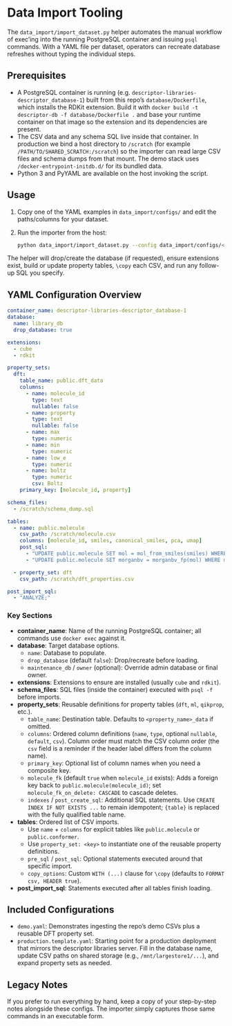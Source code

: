 # Data Import Tooling

The `data_import/import_dataset.py` helper automates the manual workflow of exec’ing into
the running PostgreSQL container and issuing `psql` commands. With a YAML file per
dataset, operators can recreate database refreshes without typing the individual steps.

## Prerequisites

- A PostgreSQL container is running (e.g. `descriptor-libraries-descriptor_database-1`) built
  from this repo’s `database/Dockerfile`, which installs the RDKit extension. Build it with
  `docker build -t descriptor-db -f database/Dockerfile .` and base your runtime container on
  that image so the extension and its dependencies are present.
- The CSV data and any schema SQL live inside that container. In production we bind a
  host directory to `/scratch` (for example `/PATH/TO/SHARED_SCRATCH:/scratch`) so the
  importer can read large CSV files and schema dumps from that mount. The demo stack uses
  `/docker-entrypoint-initdb.d/` for its bundled data.
- Python 3 and PyYAML are available on the host invoking the script.

## Usage

1. Copy one of the YAML examples in `data_import/configs/` and edit the paths/columns for
   your dataset.
2. Run the importer from the host:

   ```bash
   python data_import/import_dataset.py --config data_import/configs/<your-config>.yaml
   ```

The helper will drop/create the database (if requested), ensure extensions exist, build
or update property tables, `\copy` each CSV, and run any follow-up SQL you specify.

## YAML Configuration Overview

```yaml
container_name: descriptor-libraries-descriptor_database-1
database:
  name: library_db
  drop_database: true

extensions:
  - cube
  - rdkit

property_sets:
  dft:
    table_name: public.dft_data
    columns:
      - name: molecule_id
        type: text
        nullable: false
      - name: property
        type: text
        nullable: false
      - name: max
        type: numeric
      - name: min
        type: numeric
      - name: low_e
        type: numeric
      - name: boltz
        type: numeric
        csv: Boltz
    primary_key: [molecule_id, property]

schema_files:
  - /scratch/schema_dump.sql

tables:
  - name: public.molecule
    csv_path: /scratch/molecule.csv
    columns: [molecule_id, smiles, canonical_smiles, pca, umap]
    post_sql:
      - "UPDATE public.molecule SET mol = mol_from_smiles(smiles) WHERE mol IS NULL;"
      - "UPDATE public.molecule SET morganbv = morganbv_fp(mol) WHERE mol IS NOT NULL AND morganbv IS NULL;"

  - property_set: dft
    csv_path: /scratch/dft_properties.csv

post_import_sql:
  - "ANALYZE;"
```

### Key Sections

- **container_name**: Name of the running PostgreSQL container; all commands use
  `docker exec` against it.
- **database**: Target database options.
  - `name`: Database to populate.
  - `drop_database` (default `false`): Drop/recreate before loading.
  - `maintenance_db` / `owner` (optional): Override admin database or final owner.
- **extensions**: Extensions to ensure are installed (usually `cube` and `rdkit`).
- **schema_files**: SQL files (inside the container) executed with `psql -f` before imports.
- **property_sets**: Reusable definitions for property tables (`dft`, `ml`, `qikprop`, etc.).
  - `table_name`: Destination table. Defaults to `<property_name>_data` if omitted.
  - `columns`: Ordered column definitions (`name`, `type`, optional `nullable`, `default`,
    `csv`). Column order must match the CSV column order (the `csv` field is a reminder if
    the header label differs from the column name).
  - `primary_key`: Optional list of column names when you need a composite key.
  - `molecule_fk` (default `true` when `molecule_id` exists): Adds a foreign key back to
    `public.molecule(molecule_id)`; set `molecule_fk_on_delete: CASCADE` to cascade deletes.
  - `indexes` / `post_create_sql`: Additional SQL statements. Use
    `CREATE INDEX IF NOT EXISTS ...` to remain idempotent; `{table}` is replaced with the
    fully qualified table name.
- **tables**: Ordered list of CSV imports.
  - Use `name` + `columns` for explicit tables like `public.molecule` or `public.conformer`.
  - Use `property_set: <key>` to instantiate one of the reusable property definitions.
  - `pre_sql` / `post_sql`: Optional statements executed around that specific import.
  - `copy_options`: Custom `WITH (...)` clause for `\copy` (defaults to `FORMAT csv, HEADER true`).
- **post_import_sql**: Statements executed after all tables finish loading.

## Included Configurations

- `demo.yaml`: Demonstrates ingesting the repo’s demo CSVs plus a reusable DFT property set.
- `production.template.yaml`: Starting point for a production deployment that mirrors the
  descriptor libraries server. Fill in the database name, update CSV paths on shared
  storage (e.g., `/mnt/largestore1/...`), and expand property sets as needed.

## Legacy Notes

If you prefer to run everything by hand, keep a copy of your step-by-step notes alongside
these configs. The importer simply captures those same commands in an executable form.
